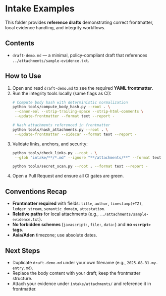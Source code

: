 # Intake Examples
This folder provides **reference drafts** demonstrating correct frontmatter, local evidence handling, and integrity workflows.

## Contents
- `draft-demo.md` — a minimal, policy-compliant draft that references `../attachments/sample-evidence.txt`.

## How to Use
1. Open and read `draft-demo.md` to see the required **YAML frontmatter**.
2. Run the integrity tools locally (same flags as CI):
   ```bash
   # Compute body hash with deterministic normalization
   python tools/compute_body_hash.py --root . \
    --canon-eol --strip-trailing-space --strip-html-comments \
    --update-frontmatter --format text --report -

   # Hash attachments referenced in frontmatter
   python tools/hash_attachments.py --root . \
    --update-frontmatter --sidecar --format text --report -
   ```
3. Validate links, anchors, and security:
   ```bash
   python tools/check_links.py --root . \
    --glob "intake/**/*.md" --ignore "**/attachments/**" --format text --report -

   python tools/secret_scan.py --root . --format text --report -
   ```
4. Open a Pull Request and ensure all CI gates are green.

## Conventions Recap
- **Frontmatter required** with fields: `title`, `author`, `timestamp(+TZ)`, `ledger_stream`, `semantic_domain`, `attestation`.
- **Relative paths** for local attachments (e.g., `../attachments/sample-evidence.txt`).
- **No forbidden schemes** (`javascript:`, `file:`, `data:`) and **no `<script>` tags**.
- **Asia/Aden** timezone; use absolute dates.

## Next Steps
- Duplicate `draft-demo.md` under your own filename (e.g., `2025-08-31-my-entry.md`).
- Replace the body content with your draft; keep the frontmatter structure.
- Attach your evidence under `intake/attachments/` and reference it in frontmatter.
